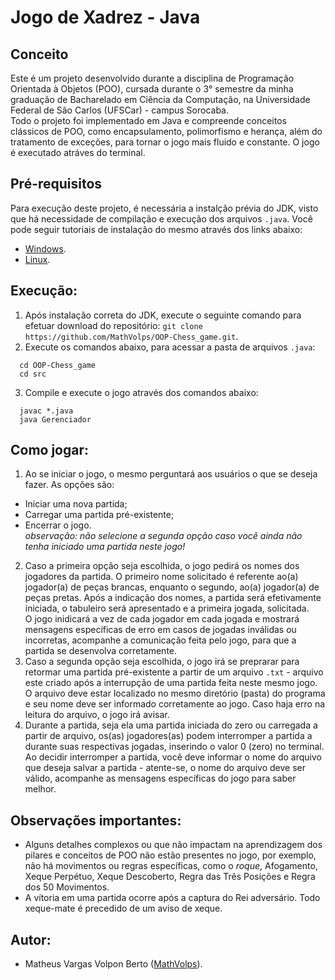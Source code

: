 # Jogo de Xadrez - Java
## Conceito
Este é um projeto desenvolvido durante a disciplina de Programação Orientada à Objetos (POO), cursada durante o 3° semestre da minha graduação de Bacharelado em Ciência da Computação, na Universidade Federal de São Carlos (UFSCar) - campus Sorocaba.</br>
Todo o projeto foi implementado em Java e compreende conceitos clássicos de POO, como encapsulamento, polimorfismo e herança, além do tratamento de exceções, para tornar o jogo mais fluido e constante. O jogo é executado atráves do terminal.</br>

## Pré-requisitos
Para execução deste projeto, é necessária a instalção prévia do JDK, visto que há necessidade de compilação e execução dos arquivos `.java`. Você pode seguir tutoriais de instalação do mesmo através dos links abaixo:</br>
* [Windows](https://giordanolins.com/instalando-o-jdk-java-development-kit-no-windows/).
* [Linux](https://www.devmedia.com.br/instalacao-e-configuracao-do-pacote-java-jdk/23749). 

## Execução:
1. Após instalação correta do JDK, execute o seguinte comando para efetuar download do repositório: `git clone https://github.com/MathVolps/OOP-Chess_game.git`.
2. Execute os comandos abaixo, para acessar a pasta de arquivos `.java`:
```
  cd OOP-Chess_game
  cd src
```
3. Compile e execute o jogo através dos comandos abaixo:
```
  javac *.java
  java Gerenciador
```

## Como jogar:
1. Ao se iniciar o jogo, o mesmo perguntará aos usuários o que se deseja fazer. As opções são:</br>
  * Iniciar uma nova partida;
  * Carregar uma partida pré-existente;
  * Encerrar o jogo.</br>
  *observação: não selecione a segunda opção caso você ainda não tenha iniciado uma partida neste jogo!</br>*
2. Caso a primeira opção seja escolhida, o jogo pedirá os nomes dos jogadores da partida. O primeiro nome solicitado é referente ao(a) jogador(a) de peças brancas, enquanto o segundo, ao(a) jogador(a) de peças pretas. Após a indicação dos nomes, a partida será efetivamente iniciada, o tabuleiro será apresentado e a primeira jogada, solicitada.</br>
O jogo inidicará a vez de cada jogador em cada jogada e mostrará mensagens específicas de erro em casos de jogadas inválidas ou incorretas, acompanhe a comunicação feita pelo jogo, para que a partida se desenvolva corretamente.
3. Caso a segunda opção seja escolhida, o jogo irá se preprarar para retormar uma partida pré-existente a partir de um arquivo `.txt` - arquivo este criado após a interrupção de uma partida feita neste mesmo jogo. O arquivo deve estar localizado no mesmo diretório (pasta) do programa e seu nome deve ser informado corretamente ao jogo. Caso haja erro na leitura do arquivo, o jogo irá avisar.
4. Durante a partida, seja ela uma partida iniciada do zero ou carregada a partir de arquivo, os(as) jogadores(as) podem interromper a partida a durante suas respectivas jogadas, inserindo o valor 0 (zero) no terminal. Ao decidir interromper a partida, você deve informar o nome do arquivo que deseja salvar a partida - atente-se, o nome do arquivo deve ser válido, acompanhe as mensagens específicas do jogo para saber melhor.

## Observações importantes:
* Alguns detalhes complexos ou que não impactam na aprendizagem dos pilares e conceitos de POO não estão presentes no jogo, por exemplo, não há movimentos ou regras específicas, como o *roque*, Afogamento, Xeque Perpétuo, Xeque Descoberto, Regra das Três Posições e Regra dos 50 Movimentos.
* A vítoria em uma partida ocorre após a captura do Rei adversário. Todo xeque-mate é precedido de um aviso de xeque.

## Autor:
* Matheus Vargas Volpon Berto ([MathVolps](https://github.com/MathVolps)).
